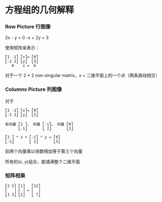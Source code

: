 # 方程组的几何解释

### Row Picture 行图像


2x - y = 0
-x + 2y = 3

使用矩阵来表示：

```
⎡2 -1⎤ ⎡x⎤= ⎡0⎤
⎣-1 2⎦ ⎣y⎦  ⎣3⎦
   A    x =  b
```

对于一个 2 * 2 non-singular matrix，x = 二维平面上的一个点（两条直线相交）


### Columns Picture 列图像

对于

```
⎡2 -1⎤ ⎡x⎤= ⎡0⎤
⎣-1 2⎦ ⎣y⎦  ⎣3⎦

有向量 ⎡2 ⎤， 向量 ⎡-1⎤， 向量 ⎡0⎤
      ⎣-1⎦       ⎣ 2⎦       ⎣3⎦
      
⎡2 ⎤ * x + ⎡-1⎤ * y = ⎡0⎤
⎣-1⎦       ⎣ 2⎦       ⎣3⎦  

```

前两个向量乘以倍数相加等于第三个向量

所有的(x, y)组合，能铺满整个二维平面

### 矩阵相乘

```
⎡2 5⎤ ⎡1⎤   ⎡12⎤
⎢   ⎥ ⎢ ⎥ = ⎢  ⎥ 
⎣1 3⎦ ⎣2⎦   ⎣ 7⎦
```
